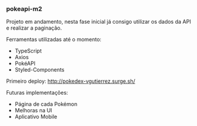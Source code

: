 ### pokeapi-m2

Projeto em andamento, nesta fase inicial já consigo utilizar os dados da API e realizar a paginação.

Ferramentas utilizadas até o momento:

- TypeScript
- Axios
- PokéAPI
- Styled-Components


Primeiro deploy: http://pokedex-vgutierrez.surge.sh/




Futuras implementações: 

- Página de cada Pokémon
- Melhoras na UI 
- Aplicativo Mobile
